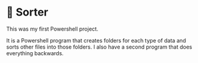 # 🔀 Sorter 

This was my first Powershell project.

It is a Powershell program that creates folders for each type of data and sorts other files into those folders.
I also have a second program that does everything backwards.
